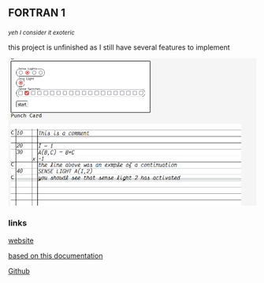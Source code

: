 ## FORTRAN 1
<small>*yeh I consider it exoteric*</small>

this project is unfinished as I still have several features to implement

![screenshot](md_files/esolangs/Screenshot%202023-09-13%20200839.png)

### links

[website](https://ollielynas.github.io/Fortran-1/)

[based on this documentation](https://archive.computerhistory.org/resources/text/Fortran/102649787.05.01.acc.pdf)

[Github](https://github.com/ollielynas/Fortran-1)
